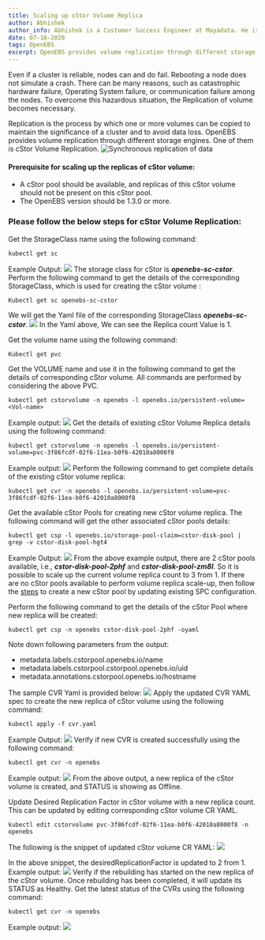 ```yaml
---
title: Scaling up cStor Volume Replica
author: Abhishek
author_info: Abhishek is a Customer Success Engineer at Mayadata. He is currently working with Kubernetes and Docker.
date: 07-10-2020
tags: OpenEBS
excerpt: OpenEBS provides volume replication through different storage engines. Learn how to scale up cStor Volume Replica.
---
```


Even if a cluster is reliable, nodes can and do fail. Rebooting a node does not simulate a crash. There can be many reasons, such as catastrophic hardware failure, Operating System failure, or communication failure among the nodes. To overcome this hazardous situation, the Replication of volume becomes necessary.

Replication is the process by which one or more volumes can be copied to maintain the significance of a cluster and to avoid data loss. OpenEBS provides volume replication through different storage engines. One of them is cStor Volume Replication.
![Synchronous replication of data](https://lh5.googleusercontent.com/ijS24Ywabw-QkWWYbSLoOshGTi2SHZhdEFATaHIYbkNGK8lUq5SJrct6fNHfPjWcPTHGyvByS7uD1vYct2m5D6-HdRC2ZoMpS_c4Crw-9sREhPU-tXE8KAt-nWj7vYw99Ee_s1pE)
#### Prerequisite for scaling up the replicas of cStor volume:

- A cStor pool should be available, and replicas of this cStor volume should not be present on this cStor pool.
- The OpenEBS version should be 1.3.0 or more.

### Please follow the below steps for cStor Volume Replication:

Get the StorageClass name using the following command:

    kubectl get sc

Example Output:
![](https://lh5.googleusercontent.com/lTma7ZqsAavmXEzGG_b4BXDMUEYXjFXf0xxnWgE70znfR_EzP3IorVFp0evkKoLMsBQ0D7gwOQxivB_bZxEcv2vhYZOe17k7mNyDBaPewTgiUdusrd3ow12ClBeQvZVmVzjDrdsI)
The storage class for cStor is ***openebs-sc-cstor***. Perform the following command to get the details of the corresponding StorageClass, which is used for creating the cStor volume :

    Kubectl get sc openebs-sc-cstor

We will get the Yaml file of the corresponding StorageClass ***openebs-sc-cstor***.
![](https://lh5.googleusercontent.com/81DQJ-DhT3AKseMRfCZ4NpkmOPl2Tckm76jrUxE2eECY7lrejvNz3OjomFWmNiCRwm0L2seAWzmJJhe-8xcqFirBsEUedf2xzPN4NHq2RM2YYEZZv-iKpsE03j06EQi_D5kqnDCi)
In the Yaml above, We can see the Replica count Value is 1.

Get the volume name using the following command:

    Kubectl get pvc

Get the VOLUME name and use it in the following command to get the details of corresponding cStor volume. All commands are performed by considering the above PVC.

    kubectl get cstorvolume -n openebs -l openebs.io/persistent-volume=<Vol-name>

Example output:
![](https://lh4.googleusercontent.com/FIOJchscq3lm7UJLwnk7i1oNne_RxhjIJzI3FMANxxkRhz4yWZAue-Wu1jD03ii2aMjtdDu3zr9C-0ZGaeazkvxb_JkGnxBBDza605w_p-v9BY1ER40f6DityHwimJvhvuAR8FcT)
Get the details of existing cStor Volume Replica details using the following command:

    kubectl get cstorvolume -n openebs -l openebs.io/persistent-volume=pvc-3f86fcdf-02f6-11ea-b0f6-42010a8000f8

Example output:
![](https://lh3.googleusercontent.com/68NvgkfD7audTNZN1QLt6SVw4OvN_B3MIlnFnWm8MfgDziiexFX2qeI3tX6H1TCJJgrCA8b-nZQJoM6hx1QoYWOv4q74tKwB7nrZLc9xdluXRCvWTpj-sU6sIv7aJ0AMgL3rr1AR)
Perform the following command to get complete details of the existing cStor volume replica:

    kubectl get cvr -n openebs -l openebs.io/persistent-volume=pvc-3f86fcdf-02f6-11ea-b0f6-42010a8000f8

Get the available cStor Pools for creating new cStor volume replica. The following command will get the other associated cStor pools details:

    kubectl get csp -l openebs.io/storage-pool-claim=cstor-disk-pool | grep -v cstor-disk-pool-hgt4

Example Output:
![](https://lh6.googleusercontent.com/lcbO830nSZgValr-I4ci7FHRa6Qvqf3eG-bycWHHAniRD8mb8dwRHOwxeVObFqj4FqvXbNkb_oZUdWhMgAQuHvU1pYDecvWXhDetYGdJADBQhWfzMuwJm4d9Ywgg6bAKkj-Sd79a)
From the above example output, there are 2 cStor pools available, i.e., ***cstor-disk-pool-2phf*** and ***cstor-disk-pool-zm8l***. So it is possible to scale up the current volume replica count to 3 from 1. If there are no cStor pools available to perform volume replica scale-up, then follow the [steps](/docs/deprecated/spc-based-cstor#expanding-cStor-pool-to-a-new-node) to create a new cStor pool by updating existing SPC configuration.

Perform the following command to get the details of the cStor Pool where new replica will be created:

    kubectl get csp -n openebs cstor-disk-pool-2phf -oyaml

Note down following parameters from the output:

- metadata.labels.cstorpool.openebs.io/name
- metadata.labels.cstorpool.cstorpool.openebs.io/uid
- metadata.annotations.cstorpool.openebs.io/hostname

The sample CVR Yaml is provided below:
![](https://lh3.googleusercontent.com/JePqVqyIryf396SEkCf9NoS3kmPDXM0huqehkN3kX5f-eE7nX3-mCr42xriJeDKSNRgfVxSeQG_SUHkbqEZS4ktIzzcJ8VKCsFXuz4VhtdXpikLADE3eJdkgwH3zFd5PXRPfYc70)
Apply the updated CVR YAML spec to create the new replica of cStor volume using the following command:

    kubectl apply -f cvr.yaml

Example Output:
![](https://lh5.googleusercontent.com/JElB0d8zFXHoUh6wM0QpAshOmYbVXOvH5RIR9UjJ_svM67ZR2pq6cQ4ckrq0Qw6ACpRnOqO-6nUbvLUrDhFKvgZxjrh-ke0VHnKW-pR2oyzkgXdQuRATSwy9EVN19G458ZyR_9Xd)
Verify if new CVR is created successfully using the following command:

    kubectl get cvr -n openebs

Example output:
![](https://lh4.googleusercontent.com/ql9j6Zcod6DT1vKhJrlJJaxk4YUN8Mf_o7LT3e-fBjjoybINByEwwDS5fln6K5BEJGW6vFfE8h2JA_2tFvQY5PQKo62eJvQfTE5j5JwECIz2oO3u_ypKHWRylL3gmU4KYlo4axtU)
From the above output, a new replica of the cStor volume is created, and STATUS is showing as Offline.

Update Desired Replication Factor in cStor volume with a new replica count. This can be updated by editing corresponding cStor volume CR YAML.

    kubectl edit cstorvolume pvc-3f86fcdf-02f6-11ea-b0f6-42010a8000f8 -n openebs

The following is the snippet of updated cStor volume CR YAML:
![](https://lh3.googleusercontent.com/lAisXwgequP2MyeCw1cVuwUYFG9G9L5U88olJ2CjbjIOpHjlMwn-K8p11ktaCjQfxK-u5EL-ebpZofD0W_LOKmfFa-wW3eTLtBpqSt7EPYvz5rQciYeaFdT6_7PCsJkdxPVHZCVg)

In the above snippet, the desiredReplicationFactor is updated to 2 from 1. Example output:
![](https://lh6.googleusercontent.com/uBkJft958gfjATk070ZFZOMXaq7Sb1xnd5lBVMa2sKuXo-nxwrRxQS58TPgdpoLjMuMHvT4LwPscxPdT6kgwpaDVSraLmsNwWhfanMUrNVO72K8WgxwT3_or4EdzqQkWBgI-Ka84)
Verify if the rebuilding has started on the new replica of the cStor volume. Once rebuilding has been completed, it will update its STATUS as Healthy. Get the latest status of the CVRs using the following command:

    kubectl get cvr -n openebs

Example output:
![](https://lh6.googleusercontent.com/1KjmeLgtvoFcBh0vVmB0iwj_gjo-Tkd3vVTTmaw3OaREY9KbvDUQLqyEu0Hj_aYKDpTIRSDVG2sOrTPMczJAPASlzFitSHDyocPV4Bb6IgajW-ArUpDKhi8StFesnHYZrUc3X9DJ)
